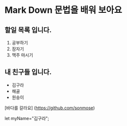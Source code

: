 # Mark Down 문법을 배워 보아요

## 할일  목록 입니다.
1. 공부하기
2. 잠자기
3. 맥주 마시기

## 내 친구들 입니다.
- 김구라
- 해골
- 원숭이

[바다를 갈라요] (https://github.com/sonmose)

let myName="김구라";
